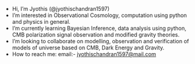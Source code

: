 - Hi, I’m Jyothis (@jyothischandran1597)
- I’m interested in Observational Cosmology, computation using python and physics in general.
- I’m currently learning Bayesian Inference, data analysis using python, CMB polarization signal observation and modified gravity theories.
- I’m looking to collaborate on modelling, observation and verification of models of universe based on CMB, Dark Energy and Gravity. 
- How to reach me: email:- jyothischandran1597@mail.com

<!---
jyothischandran1597/jyothischandran1597 is a ✨ special ✨ repository because its `README.md` (this file) appears on your GitHub profile.
You can click the Preview link to take a look at your changes.
--->
